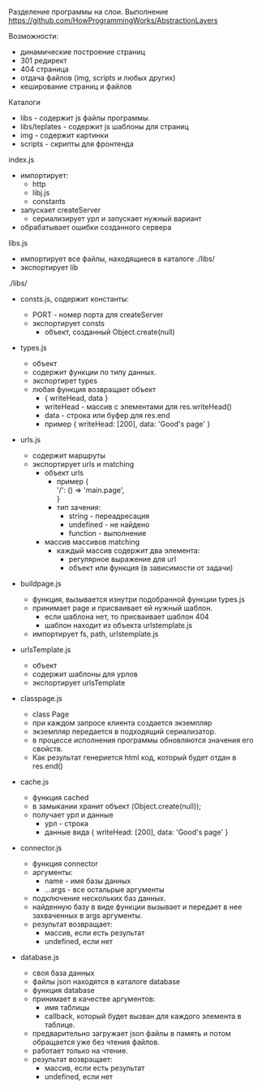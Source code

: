 Разделение программы на слои. Выполнение https://github.com/HowProgrammingWorks/AbstractionLayers

Возможности:  
  - динамические построение страниц  
  - 301 редирект  
  - 404 страница  
  - отдача файлов (img, scripts и любых других)  
  - кеширование страниц и файлов

Каталоги   
  - libs - содержит js файлы программы.  
  - libs/teplates - содержит js шаблоны для страниц  
  - img - содeржит картинки  
  - scripts - скрипты для фронтенда  

index.js  
  - импортирует:   
    - http  
    - libj.js  
    - constants  
  - запускает createServer  
    - сериализирует урл и запускает нужный вариант  
  - обрабатывает ошибки созданного сервера  

libs.js  
  - импортирует все файлы, находящиеся в каталоге ./libs/  
  - экспортирует lib  

./libs/  
  - consts.js, содержит константы:  
    - PORT - номер порта для createServer  
    - экспортирует consts
      - объект, созданный Object.create(null)

  - types.js  
    - объект  
    - содержит функции по типу данных.   
    - экспортирет types    
    - любая функция возвращает объект  
      - { writeHead, data }  
      - writeHead - массив с элементами для res.writeHead()  
      - data - строка или буфер для res.end  
      - пример { writeHead: [200], data: 'Good's page' }  

  - urls.js  
    - содержит маршруты  
    - экспортирует urls и matching  
      - объект urls 
        - пример {   
                   '/': () => 'main.page',  
	  	  }  
        - тип зачения:  
          - string - переадресация  
          - undefined - не найдено  
          - function - выполнение   
      - массив массивов matching  
        - каждый массив содержит два элемента:  
          -  регулярное выражение для url  
          -  объект или функция (в зависимости от задачи)  
     
  - buildpage.js  
    - функция, вызывается изнутри подобранной функции types.js  
    - принимает page и присваивает ей нужный шаблон.  
      - если шаблона нет, то присваивает шаблон 404  
      - шаблон находит из объекта urlstemplate.js  
    - импортирует fs, path, urlstemplate.js  

  - urlsTemplate.js  
    - объект  
    - содержит шаблоны для урлов  
    - экспортирует urlsTemplate  
  
  - classpage.js  
    - class Page  
    - при каждом запросе клиента создается экземпляр  
    - экземпляр передается в подходящий сериализатор.  
    - в процессе исполнения программы обновляются значения его свойств.   
    - Как результат генериется html код, который будет отдан в res.end()  

  - cache.js  
    - функция cached  
    - в замыкании хранит объект (Object.create(null));
    - получает урл и данные  
      - урл - строка  
      - данные вида { writeHead: [200], data: 'Good's page' }   

  - connector.js  
    - функция connector  
    - аргументы:   
      - name - имя базы данных   
      - ...args - все остальрые аргументы  
    - подключение нескольких баз данных.  
    - найденную базу в виде функции вызывает и передает в нее захваченных в args аргументы.  
    - результат возвращает:  
      - массив, если есть результат  
      - undefined, если нет  

  - database.js   
    - своя база данных  
    - файлы json находятся в каталоге database  
    - функция database   
    - принимает в качестве аргументов:  
      - имя таблицы  
      - callback, который будет вызван для каждого элемента в таблице.  
    - предварительно загружает json файлы в память и потом обращается уже без чтения файлов.  
    - работает только на чтение.    
    - результат возвращает:  
      - массив, если есть результат  
      - undefined, если нет  


